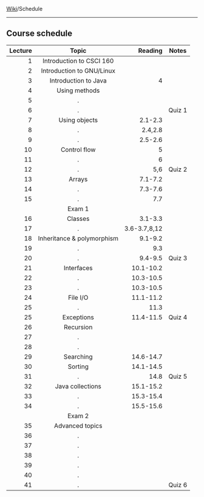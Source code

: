 [Wiki]()/Schedule
___

## Course schedule
| Lecture |            Topic           |     Reading  | Notes  |
| -------:|:--------------------------:| ------------:| ------ |
|       1 | Introduction to CSCI 160   |              |        |
|       2 | Introduction to GNU/Linux  |              |        |
|       3 | Introduction to Java       |            4 |        |
|       4 | Using methods              |              |        |
|       5 | .                          |              |        |
|       6 | .                          |              | Quiz 1 |
|       7 | Using objects              |      2.1-2.3 |        |
|       8 | .                          |      2.4,2.8 |        |
|       9 | .                          |      2.5-2.6 |        |
|      10 | Control flow               |            5 |        |
|      11 | .                          |            6 |        |
|      12 | .                          |          5,6 | Quiz 2 |
|      13 | Arrays                     |      7.1-7.2 |        |
|      14 | .                          |      7.3-7.6 |        |
|      15 | .                          |          7.7 |        |
|         | Exam 1                     |              |        |
|      16 | Classes                    |      3.1-3.3 |        |
|      17 | .                          | 3.6-3.7,8,12 |        |
|      18 | Inheritance & polymorphism |      9.1-9.2 |        |
|      19 | .                          |          9.3 |        |
|      20 | .                          |      9.4-9.5 | Quiz 3 |
|      21 | Interfaces                 |    10.1-10.2 |        |
|      22 | .                          |    10.3-10.5 |        |
|      23 | .                          |    10.3-10.5 |        |
|      24 | File I/O                   |    11.1-11.2 |        |
|      25 | .                          |         11.3 |        |
|      25 | Exceptions                 |    11.4-11.5 | Quiz 4 |
|      26 | Recursion                  |              |        |
|      27 | .                          |              |        |
|      28 | .                          |              |        |
|      29 | Searching                  |    14.6-14.7 |        |
|      30 | Sorting                    |    14.1-14.5 |        |
|      31 | .                          |         14.8 | Quiz 5 |
|      32 | Java collections           |    15.1-15.2 |        |
|      33 | .                          |    15.3-15.4 |        |
|      34 | .                          |    15.5-15.6 |        |
|         | Exam 2                     |              |        |
|      35 | Advanced topics            |              |        |
|      36 | .                          |              |        |
|      37 | .                          |              |        |
|      38 | .                          |              |        |
|      39 | .                          |              |        |
|      40 | .                          |              |        |
|      41 | .                          |              | Quiz 6 |
